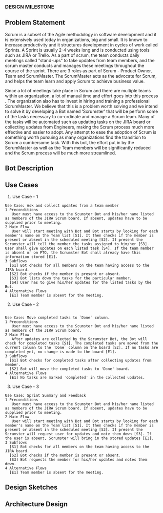 ### DESIGN MILESTONE ###

## Problem Statement

Scrum is a subset of the Agile methodology in software development and it is extensively used today in organizations, big and small. It is known to increase productivity and it structures development in cycles of work called Sprints. A Sprint is usually 2-4 weeks long and is conducted using tools such as JIRA or Trello. As a part of scrum, the team conducts daily meetings called "stand-ups" to take updates from team members, and the scrum master conducts and manages these meetings throughout the course of the sprint. There are 3 roles as part of Scrum - Product Owner, Team and ScrumMaster. The ScrumMaster acts as the advocate for Scrum, and helps the team learn and apply Scrum to achieve business value. 

Since a lot of meetings take place in Scrum and there are multiple teams within an organization, a lot of manual time and effort goes into this process . The organization also has to invest in hiring and training a professional ScrumMaster. We believe that this is a problem worth solving and we intend to solve it by developing a Bot named 'Scrumster' that will be perform some of the tasks necessary to co-ordinate and manage a Scrum team. Many of the tasks will be automated such as updating tasks on the JIRA board or collecting updates from Engineers, making the Scrum process much more effective and easier to adopt. Any attempt to ease the adoption of Scrum is something worth pursuing as many organizations find the transition to Scrum a cumbersome task. With this bot, the effort put in by the ScrumMaster as well as the Team members will be significantly reduced and the Scrum process will be much more streamlined.

## Bot Description

## Use Cases

1. Use Case - 1

```
Use Case: Ask and collect updates from a team member 
1 Preconditions
   User must have access to the Scumster Bot and his/her name listed as members of the JIRA Scrum board. If absent, updates have to be supplied prior to meeting.
2 Main Flow
   User will start meeting with Bot and Bot starts by looking for each member's name on the Team list [S1]. It then checks if the member is present or absent in the scheduled meeting [S2]. If present the Scrumster will tell the member the tasks assigned to him/her [S3]. User shall give updates on each listed task [S4]. If the team member is absent or on PTO, the Scrumster Bot shall already have this information stored [E1].
3 Subflows
  [S1] Bot checks for all members on the team having access to the JIRA board.
  [S2] Bot checks if the member is present or absent.
  [S3] Bot lists down the tasks for the particular member.
  [S4] User has to give his/her updates for the listed tasks by the Bot.
4 Alternative Flows
  [E1] Team member is absent for the meeting.
```

2. Use Case - 2
  
  ```
  
Use Case: Move completed tasks to `Done` column.
1 Preconditions
     User must have access to the Scumster Bot and his/her name listed as members of the JIRA Scrum board. 
2 Main Flow
     After updates are collected by the Scrumster Bot, the Bot will check for completed tasks [S1]. The completed tasks are moved from the current column to the `Done` column on the board [S2]. If no tasks are completed yet, no change is made to the board [E1].
3 Subflows
    [S1] Bot checks for completed tasks after collecting updates from member.
    [S2] Bot will move the completed tasks to 'Done' board.
4 Alternative Flows
    [E1] No tasks are marked 'completed' in the collected updates.
  
  ```
  
3. Use Case - 3

```
Use Case: Sprint Summary and Feedback 
1 Preconditions
   User must have access to the Scumster Bot and his/her name listed as members of the JIRA Scrum board. If absent, updates have to be supplied prior to meeting.
2 Main Flow
   User will start meeting with Bot and Bot starts by looking for each member's name on the Team list [S1]. It then checks if the member is present or absent in the scheduled meeting [S2]. If present the Scrumster will request user for updates and note them down [S3]. If the user is absent, Scrumster will bring in the stored updates [E1]. 
3 Subflows
  [S1] Bot checks for all members on the team having access to the JIRA board.
  [S2] Bot checks if the member is present or absent.
  [S3] Bot requests the member for his/her updates and notes them down.
4 Alternative Flows
  [E1] Team member is absent for the meeting.
```


## Design Sketches

## Architecture Design
